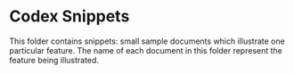 # Codex Snippets
This folder contains snippets: small sample documents which illustrate one particular feature. The name of each document in this folder represent the feature being illustrated.
